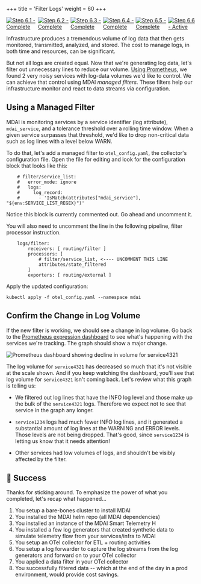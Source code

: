 +++
title = 'Filter Logs'
weight = 60
+++


<div style="align-items: center; display: flex; justify-content: center;">
  <a href="/quickstart">
    <img src="../stepper/6.1.png" alt="Step 6.1 - Complete">
  </a>
  <a href="../install">
    <img src="../stepper/6.2.png" alt="Step 6.2 - Complete">
  </a>
  <a href="../pipelines">
    <img src="../stepper/6.3.png" alt="Step 6.3 - Complete">
  </a>
  <a href="../collect">
    <img src="../stepper/6.4.png" alt="Step 6.4 - Complete">
  </a>
  <a href="../dashboard">
    <img src="../stepper/6.5.png" alt="Step 6.5 - Complete">
  </a>
  <a href="#">
    <img src="../stepper/6.6.png" alt="Step 6.6 - Active">
  </a>
</div>

Infrastructure produces a tremendous volume of log data that then gets monitored, transmitted, analyzed, and stored. The cost to manage logs, in both time and resources, can be significant.

But not all logs are created equal. Now that we're generating log data, let's filter out unnecessary lines to reduce our volume. [Using Prometheus](dashboard.md), we found 2 very noisy services with log-data volumes we'd like to control. We can achieve that control using MDAI *managed filters*. These filters help our infrastructure monitor and react to data streams via configuration.

## Using a Managed Filter

MDAI is monitoring services by a service identifier (log attribute), `mdai_service`, and a tolerance threshold over a rolling time window. When a given service surpasses that threshold, we'd like to drop non-critical data such as log lines with a level below WARN.

To do that, let's add a managed filter to `otel_config.yaml`, the collector's configuration file. Open the file for editing and look for the configuration block that looks like this:

```
    # filter/service_list:
    #   error_mode: ignore
    #   logs:
    #     log_record:
    #       - 'IsMatch(attributes["mdai_service"], "${env:SERVICE_LIST_REGEX}")'
```

Notice this block is currently commented out. Go ahead and uncomment it.


You will also need to uncomment the line in the following pipeline, filter processor instruction.

```
    logs/filter:
        receivers: [ routing/filter ]
        processors: [
            # filter/service_list, <---- UNCOMMENT THIS LINE
            attributes/state_filtered
        ]
        exporters: [ routing/external ]
```


Apply the updated configuration:

```
kubectl apply -f otel_config.yaml --namespace mdai
```

## Confirm the Change in Log Volume

If the new filter is working, we should see a change in log volume. Go back to the [Prometheus expression dashboard](localhost:9090) to see what's happening with the services we're tracking. The graph should show a major change.

![Prometheus dashboard showing decline in volume for service4321](../dashboardFiltered.png)

The log volume for `service4321` has decreased so much that it's not visible at the scale shown. And if you keep watching the dashboard, you'll see that log volume for `service4321` isn't coming back. Let's review what this graph is telling us:

- We filtered out log lines that have the INFO log level and those make up the bulk of the `service4321` logs. Therefore we expect not to see that service in the graph any longer.

- `service1234` logs had much fewer INFO log lines, and it generated a substantial amount of log lines at the  WARNING and ERROR levels. Those levels are not being dropped. That's good, since `service1234` is letting us know that it needs attention!

- Other services had low volumes of logs, and shouldn't be visibly affected by the filter.

## 🎉 Success

Thanks for sticking around. To emphasize the power of what you completed, let's recap what happened...

1. You setup a bare-bones cluster to install MDAI
2. You installed the MDAI helm repo (all MDAI dependencies)
3. You installed an instance of the MDAI Smart Telemetry H
4. You installed a few log generators that created synthetic data to simulate telemetry flow from your services/infra to MDAI
5. You setup an OTel collector for ETL + routing activities
6. You setup a log forwarder to capture the log streams from the log generators and forward on to your OTel collector
7. You applied a data filter in your OTel collector
8. You successfully filtered data -- which at the end of the day in a prod environment, would provide cost savings.
